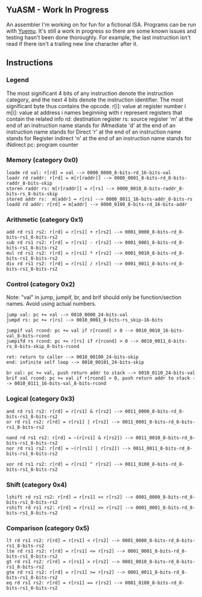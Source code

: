 ## YuASM - Work In Progress

An assembler I'm working on for fun for a fictional ISA. Programs can be run with [Yuemu](https://github.com/yusacetin/yuemu). It's still a work in progress so there are some known issues and testing hasn't been done thoroughly. For example, the last instruction isn't read if there isn't a trailing new line character after it.

## Instructions

### Legend

The most significant 4 bits of any instruction denote the instruction category, and the next 4 bits denote the instruction identifier. The most significant byte thus contains the opcode.
r[i]: value at register number i
m[i]: value at address i
names beginning with r represent registers that contain the related info
rd: destination register
rs: source register
'm' at the end of an instruction name stands for iMmediate
'd' at the end of an instruction name stands for Direct
'r' at the end of an instruction name stands for Register indirect
'n' at the end of an instruction name stands for iNdirect
pc: program counter

### Memory (category 0x0)

```
loadm rd val: r[rd] = val --> 0000_0000_8-bits-rd_16-bits-val
loadr rd raddr: r[rd] = m[r[raddr]] --> 0000_0001_8-bits-rd_8-bits-raddr_8-bits-skip
storen raddr rs: m[r[raddr]] = r[rs] --> 0000_0010_8-bits-raddr_8-bits-rs_8-bits-skip
stored addr rs:  m[addr] = r[rs] --> 0000_0011_16-bits-addr_8-bits-rs
loadd rd addr: r[rd] = m[addr] --> 0000_0100_8-bits-rd_16-bits-addr
```

### Arithmetic (category 0x1)

```
add rd rs1 rs2: r[rd] = r[rs1] + r[rs2] --> 0001_0000_8-bits-rd_8-bits-rs1_8-bits-rs2
sub rd rs1 rs2: r[rd] = r[rs1] - r[rs2] --> 0001_0001_8-bits-rd_8-bits-rs1_8-bits-rs2
mul rd rs1 rs2: r[rd] = r[rs1] * r[rs2] --> 0001_0010_8-bits-rd_8-bits-rs1_8-bits-rs2
div rd rs1 rs2: r[rd] = r[rs1] / r[rs2] --> 0001_0011_8-bits-rd_8-bits-rs1_8-bits-rs2
```

### Control (category 0x2)

Note: "val" in jump, jumpif, br, and brif should only be function/section names. Avoid using actual numbers.

```
jump val: pc += val --> 0010_0000_24-bits-val
jumpd rs: pc += r[rs] --> 0010_0001_8-bits-rs_skip-16-bits

jumpif val rcond: pc += val if r[rcond] > 0 --> 0010_0010_16-bits-val_8-bits-rcond
jumpifd rs rcond: pc += r[rs] if r[rcond] > 0 --> 0010_0011_8-bits-rs_8-bits-skip_8-bits-rcond

ret: return to caller --> 0010_00100_24-bits-skip
end: infinite self loop --> 0010_00101_24-bits-skip

br val: pc += val, push return addr to stack --> 0010_0110_24-bits-val
brif val rcond: pc += val if r[rcond] > 0, push return addr to stack --> 0010_0111_16-bits-val_8-bits-rcond
```

### Logical (category 0x3)

```
and rd rs1 rs2: r[rd] = r[rs1] & r[rs2] --> 0011_0000_8-bits-rd_8-bits-rs1_8-bits-rs2
or rd rs1 rs2: r[rd] = r[rs1] | r[rs2] --> 0011_0001_8-bits-rd_8-bits-rs1_8-bits-rs2

nand rd rs1 rs2: r[rd] = ~(r[rs1] & r[rs2]) --> 0011_0010_8-bits-rd_8-bits-rs1_8-bits-rs2
nor rd rs1 rs2: r[rd] = ~(r[rs1] | r[rs2]) --> 0011_0011_8-bits-rd_8-bits-rs1_8-bits-rs2

xor rd rs1 rs2: r[rd] = r[rs1] ^ r[rs2] --> 0011_0100_8-bits-rd_8-bits-rs1_8-bits-rs2
```

### Shift (category 0x4)

```
lshift rd rs1 rs2: r[rd] = r[rs1] << r[rs2] --> 0001_0000_8-bits-rd_8-bits-rs1_8-bits-rs2
rshift rd rs1 rs2: r[rd] = r[rs1] >> r[rs2] --> 0001_0001_8-bits-rd_8-bits-rs1_8-bits-rs2
```

### Comparison (category 0x5)

```
lt rd rs1 rs2: r[rd] = r[rs1] < r[rs2] --> 0001_0000_8-bits-rd_8-bits-rs1_8-bits-rs2
lte rd rs1 rs2: r[rd] = r[rs1] <= r[rs2] --> 0001_0001_8-bits-rd_8-bits-rs1_8-bits-rs2
gt rd rs1 rs2: r[rd] = r[rs1] > r[rs2] --> 0001_0010_8-bits-rd_8-bits-rs1_8-bits-rs2
gte rd rs1 rs2: r[rd] = r[rs1] >= r[rs2] --> 0001_0011_8-bits-rd_8-bits-rs1_8-bits-rs2
eq rd rs1 rs2: r[rd] = r[rs1] == r[rs2] --> 0001_0100_8-bits-rd_8-bits-rs1_8-bits-rs2
```